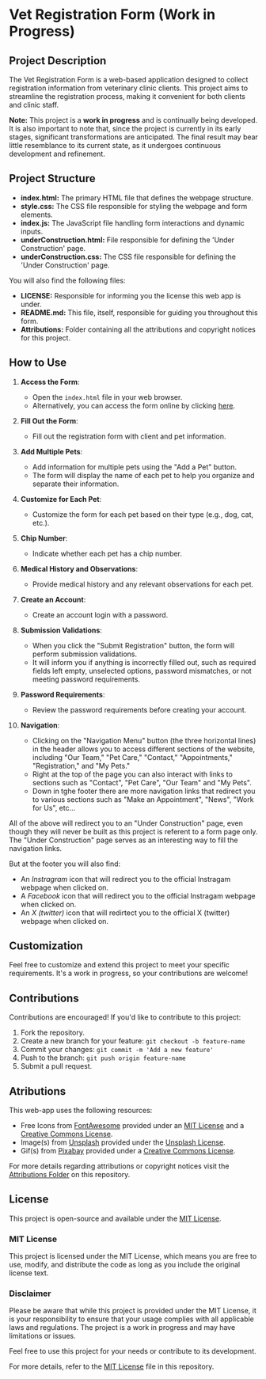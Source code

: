 # Vet Registration Form (Work in Progress)

## Project Description

The Vet Registration Form is a web-based application designed to collect registration information from veterinary clinic clients. This project aims to streamline the registration process, making it convenient for both clients and clinic staff.

**Note:** This project is a **work in progress** and is continually being developed. It is also important to note that, since the project is currently in its early stages, significant transformations are anticipated. The final result may bear little resemblance to its current state, as it undergoes continuous development and refinement.

## Project Structure

- **index.html:** The primary HTML file that defines the webpage structure.
- **style.css:** The CSS file responsible for styling the webpage and form elements.
- **index.js:** The JavaScript file handling form interactions and dynamic inputs.
- **underConstruction.html:** File responsible for defining the 'Under Construction' page.
- **underConstruction.css:** The CSS file responsible  for defining the 'Under Construction' page.

You will also find the following files:
- **LICENSE:** Responsible for informing you the license this web app is under.
- **README.md:** This file, itself, responsible for guiding you throughout this form.
- **Attributions:** Folder containing all the attributions and copyright notices for this project.

## How to Use

1. **Access the Form**: 
   - Open the `index.html` file in your web browser.
   - Alternatively, you can access the form online by clicking [here](https://sarafreitas02.github.io/Vet-Registration-Form/).

2. **Fill Out the Form**: 
   - Fill out the registration form with client and pet information.

3. **Add Multiple Pets**: 
   - Add information for multiple pets using the "Add a Pet" button.
   - The form will display the name of each pet to help you organize and separate their information.

4. **Customize for Each Pet**: 
   - Customize the form for each pet based on their type (e.g., dog, cat, etc.).

5. **Chip Number**: 
   - Indicate whether each pet has a chip number.

6. **Medical History and Observations**: 
   - Provide medical history and any relevant observations for each pet.

7. **Create an Account**: 
   - Create an account login with a password.

8. **Submission Validations**: 
   - When you click the "Submit Registration" button, the form will perform submission validations.
   - It will inform you if anything is incorrectly filled out, such as required fields left empty, unselected options, password mismatches, or not meeting password requirements.

9. **Password Requirements**: 
   - Review the password requirements before creating your account.

10. **Navigation**:
    - Clicking on the "Navigation Menu" button (the three horizontal lines) in the header allows you to access different sections of the website, including "Our Team," "Pet Care," "Contact," "Appointments," "Registration," and "My Pets."
    - Right at the top of the page you can also interact with links to sections such as "Contact", "Pet Care", "Our Team" and "My Pets".
    - Down in tghe footer there are more navigation links that redirect you to various sections such as "Make an Appointment", "News", "Work for Us", etc...
      
All of the above will redirect you to an "Under Construction" page, even though they will never be built as this project is referent to a form page only. The "Under Construction" page serves as an interesting way to fill the navigation links.

But at the footer you will also find:
- An *Instragram* icon that will redirect you to the official Instragam webpage when clicked on.
- A *Facebook* icon that will redirect you to the official Instragam webpage when clicked on.
- An *X (twitter)* icon that will redirtect you to the official X (twitter) webpage when clicked on.


## Customization

Feel free to customize and extend this project to meet your specific requirements. It's a work in progress, so your contributions are welcome!

## Contributions

Contributions are encouraged! If you'd like to contribute to this project:

1. Fork the repository.
2. Create a new branch for your feature: `git checkout -b feature-name`
3. Commit your changes: `git commit -m 'Add a new feature'`
4. Push to the branch: `git push origin feature-name`
5. Submit a pull request.

## Atributions
This web-app uses the following resources:
- Free Icons from [FontAwesome](https://fontawesome.com/) provided under an [MIT License](https://fontawesome.com/license/free) and a [Creative Commons License](https://creativecommons.org/licenses/by/4.0/).
- Image(s) from [Unsplash](https://unsplash.com/) provided under the [Unsplash License](https://unsplash.com/license).
- Gif(s) from [Pixabay](https://pixabay.com/) provided under a [Creative Commons License](https://pixabay.com/service/license-summary/).

For more details regarding attributions or copyright notices visit the [Attributions Folder](Attributions) on this repository.

## License

This project is open-source and available under the [MIT License](LICENSE).

### MIT License

This project is licensed under the MIT License, which means you are free to use, modify, and distribute the code as long as you include the original license text.

### Disclaimer

Please be aware that while this project is provided under the MIT License, it is your responsibility to ensure that your usage complies with all applicable laws and regulations. The project is a work in progress and may have limitations or issues.

Feel free to use this project for your needs or contribute to its development.

For more details, refer to the [MIT License](LICENSE) file in this repository.
